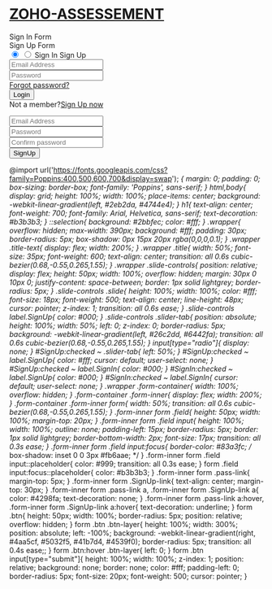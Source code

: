 <!DOCTYPE html>
<!-- Created By Satyendra -->
<html lang="en" dir="ltr">
<head>
<meta charset="utf-8">
<title>ZOHO-ASSESSEMENT</title>
<link rel="stylesheet" href="zoho.css">
<meta name="viewport" content="width=device-width, initial-scale=1.0">
</head>
<body>
<h1><u>ZOHO-ASSESSEMENT</u></h1>
<div class="wrapper">
<div class="title-text">
<div class="title SignIn">
Sign In Form
</div>
<div class="title SignUp">
Sign Up Form
</div>
</div>
<div class="form-container">
<div class="slide-controls">
<input type="radio" name="slide" id="SignIn" checked>
<input type="radio" name="slide" id="SignUp">
<label for="SignIn" class="slide SignIn">Sign In</label>
<label for="SignUp" class="slide SignUp">Sign Up</label>
<div class="slider-tab"></div>
</div>
<div class="form-inner">
<form action="C:\Users\Satyendra Kumar\index.html" class="SignIn">
<div class="field">
<input type="text" placeholder="Email Address" required>
</div>
<div class="field">
<input type="password" placeholder="Password" required>
</div>
<div class="pass-link">
<a href="https://accounts.google.com/b/0/AddMailService">Forgot password?</a>
</div>
<div class="field btn">
<div class="btn-layer"></div>
<input type="submit" value="Login">
</div>
<div class="SignUp-link">
Not a member?<a href="#">Sign Up now</a>
</div>
</form>
<form action="" class="SignUp">
<div class="field">
<input type="text" placeholder="Email Address" required>
</div>
<div class="field">
<input type="password" placeholder="Password" required>
</div>
<div class="field">
<input type="password" placeholder="Confirm password" required>
</div>
<div class="field btn">
<div class="btn-layer"></div>
<input type="submit" value="SignUp">
</div>
</form>
</div>
</div>
</div>
<script>
const SignInText = document.querySelector(".title-text .SignIn");
const SignInForm = document.querySelector("form.SignIn");
const SignInBtn = document.querySelector("label.SignIn");
const SignUpBtn = document.querySelector("label.SignUp");
const SignUpLUink = document.querySelector("form .SignUp-link a");
SignUpBtn.onclick = (()=>{
SignInForm.style.marginLeft = "-50%";
SignInText.style.marginLeft = "-50%";
});
SignInBtn.onclick = (()=>{
SignInForm.style.marginLeft = "0%";
SignInText.style.marginLeft = "0%";
});
SignUpLink.onclick = (()=>{
SignUpBtn.click();
return false;
});
</script>
</body>
</html>



@import
url('https://fonts.googleapis.com/css?family=Poppins:400,500,600,700&display=swap');
*{
margin: 0;
padding: 0;
box-sizing: border-box;
font-family: 'Poppins', sans-serif;
}
html,body{
display: grid;
height: 100%;
width: 100%;
place-items: center;
background: -webkit-linear-gradient(left, #2eb2da, #4744e4);
}
h1{
text-align: center;
font-weight: 700;
font-family: Arial, Helvetica, sans-serif;
text-decoration: #b3b3b3;
}
::selection{
background: #2bbfec;
color: #fff;
}
.wrapper{
overflow: hidden;
max-width: 390px;
background: #fff;
padding: 30px;
border-radius: 5px;
box-shadow: 0px 15px 20px rgba(0,0,0,0.1);
}
.wrapper .title-text{
display: flex;
width: 200%;
}
.wrapper .title{
width: 50%;
font-size: 35px;
font-weight: 600;
text-align: center;
transition: all 0.6s cubic-bezier(0.68,-0.55,0.265,1.55);
}
.wrapper .slide-controls{
position: relative;
display: flex;
height: 50px;
width: 100%;
overflow: hidden;
margin: 30px 0 10px 0;
justify-content: space-between;
border: 1px solid lightgrey;
border-radius: 5px;
}
.slide-controls .slide{
height: 100%;
width: 100%;
color: #fff;
font-size: 18px;
font-weight: 500;
text-align: center;
line-height: 48px;
cursor: pointer;
z-index: 1;
transition: all 0.6s ease;
}
.slide-controls label.SignUp{
color: #000;
}
.slide-controls .slider-tab{
position: absolute;
height: 100%;
width: 50%;
left: 0;
z-index: 0;
border-radius: 5px;
background: -webkit-linear-gradient(left, #26c2dd, #6442fa);
transition: all 0.6s cubic-bezier(0.68,-0.55,0.265,1.55);
}
input[type="radio"]{
display: none;
}
#SignUp:checked ~ .slider-tab{
left: 50%;
}
#SignUp:checked ~ label.SignUp{
color: #fff;
cursor: default;
user-select: none;
}
#SignUp:checked ~ label.SignIn{
color: #000;
}
#SignIn:checked ~ label.SignUp{
color: #000;
}
#SignIn:checked ~ label.SignIn{
cursor: default;
user-select: none;
}
.wrapper .form-container{
width: 100%;
overflow: hidden;
}
.form-container .form-inner{
display: flex;
width: 200%;
}
.form-container .form-inner form{
width: 50%;
transition: all 0.6s cubic-bezier(0.68,-0.55,0.265,1.55);
}
.form-inner form .field{
height: 50px;
width: 100%;
margin-top: 20px;
}
.form-inner form .field input{
height: 100%;
width: 100%;
outline: none;
padding-left: 15px;
border-radius: 5px;
border: 1px solid lightgrey;
border-bottom-width: 2px;
font-size: 17px;
transition: all 0.3s ease;
}
.form-inner form .field input:focus{
border-color: #83a3fc;
/* box-shadow: inset 0 0 3px #fb6aae; */
}
.form-inner form .field input::placeholder{
color: #999;
transition: all 0.3s ease;
}
form .field input:focus::placeholder{
color: #b3b3b3;
}
.form-inner form .pass-link{
margin-top: 5px;
}
.form-inner form .SignUp-link{
text-align: center;
margin-top: 30px;
}
.form-inner form .pass-link a,
.form-inner form .SignUp-link a{
color: #4298fa;
text-decoration: none;
}
.form-inner form .pass-link a:hover,
.form-inner form .SignUp-link a:hover{
text-decoration: underline;
}
form .btn{
height: 50px;
width: 100%;
border-radius: 5px;
position: relative;
overflow: hidden;
}
form .btn .btn-layer{
height: 100%;
width: 300%;
position: absolute;
left: -100%;
background: -webkit-linear-gradient(right, #4aa5cf, #5032f5, #41b7d4, #4539f0);
border-radius: 5px;
transition: all 0.4s ease;;
}
form .btn:hover .btn-layer{
left: 0;
}
form .btn input[type="submit"]{
height: 100%;
width: 100%;
z-index: 1;
position: relative;
background: none;
border: none;
color: #fff;
padding-left: 0;
border-radius: 5px;
font-size: 20px;
font-weight: 500;
cursor: pointer;
}

